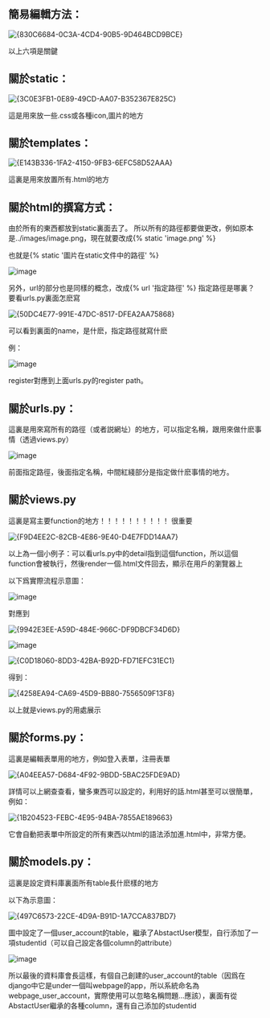 簡易編輯方法：
--------------------------------------------------------------------------------------------------------------------------
![{830C6684-0C3A-4CD4-90B5-9D464BCD9BCE}](https://github.com/user-attachments/assets/858c9614-758f-4b9f-a116-3326e806f4ac)

以上六項是關鍵

關於static：
--------------------------------------------------------------------------------------------------------------------------
![{3C0E3FB1-0E89-49CD-AA07-B352367E825C}](https://github.com/user-attachments/assets/d9ff3960-8e06-4a18-8a96-3fc8644a694e)

這是用來放一些.css或各種icon,圖片的地方

關於templates：
--------------------------------------------------------------------------------------------------------------------------
![{E143B336-1FA2-4150-9FB3-6EFC58D52AAA}](https://github.com/user-attachments/assets/ed00b591-3a9b-4c49-8a9a-39a2ba99eca5)

這裏是用來放置所有.html的地方

關於html的撰寫方式：
--------------------------------------------------------------------------------------------------------------------------
由於所有的東西都放到static裏面去了。
所以所有的路徑都要做更改，例如原本是../images/image.png，現在就要改成{% static 'image.png' %}

也就是{% static '圖片在static文件中的路徑' %}

![image](https://github.com/user-attachments/assets/4f5392b4-4147-4743-b466-3cc5d73edbd7)

另外，url的部分也是同樣的概念，改成{% url '指定路徑' %}
指定路徑是哪裏？
要看urls.py裏面怎麽寫

![{50DC4E77-991E-47DC-8517-DFEA2AA75868}](https://github.com/user-attachments/assets/d9a31150-bbe5-4248-819f-690f26a26570)

可以看到裏面的name，是什麽，指定路徑就寫什麽

例：

![image](https://github.com/user-attachments/assets/51cc24a0-ea83-4f6c-b86c-e11677720c54)

register對應到上面urls.py的register path。


關於urls.py：
--------------------------------------------------------------------------------------------------------------------------
這裏是用來寫所有的路徑（或者説網址）的地方，可以指定名稱，跟用來做什麽事情（透過views.py）

![image](https://github.com/user-attachments/assets/7dd34430-d762-4aca-bd41-2c9c1e8efbc2)

前面指定路徑，後面指定名稱，中間紅綫部分是指定做什麽事情的地方。

關於views.py
--------------------------------------------------------------------------------------------------------------------------
這裏是寫主要function的地方！！！！！！！！！！
很重要

![{F9D4EE2C-82CB-4E86-9E40-D4E7FDD14AA7}](https://github.com/user-attachments/assets/2caf329b-706f-484d-b1df-f79ead0e7ee3)

以上為一個小例子：可以看urls.py中的detail指到這個function，所以這個function會被執行，然後render一個.html文件回去，顯示在用戶的瀏覽器上

以下爲實際流程示意圖：


![image](https://github.com/user-attachments/assets/ddeff031-41d2-47dc-806f-50250c7571a6)

對應到

![{9942E3EE-A59D-484E-966C-DF9DBCF34D6D}](https://github.com/user-attachments/assets/c524e785-5f80-4149-b902-04d5e07e0255)

![image](https://github.com/user-attachments/assets/7170ef0c-dea5-47c2-89f4-fc7ffdd121b2)

![{C0D18060-8DD3-42BA-B92D-FD71EFC31EC1}](https://github.com/user-attachments/assets/03a47595-421a-4682-a28b-f7b0d1470426)

得到：

![{4258EA94-CA69-45D9-BB80-7556509F13F8}](https://github.com/user-attachments/assets/57dce0da-73f9-43ab-9836-1e7c12c859b0)

以上就是views.py的用處展示


關於forms.py：
--------------------------------------------------------------------------------------------------------------------------
這裏是編輯表單用的地方，例如登入表單，注冊表單

![{A04EEA57-D684-4F92-9BDD-5BAC25FDE9AD}](https://github.com/user-attachments/assets/9da0e5ef-2328-4b33-a3e9-ee2b4c531193)

詳情可以上網查查看，蠻多東西可以設定的，利用好的話.html甚至可以很簡單，例如：

![{1B204523-FEBC-4E95-94BA-7855AE189663}](https://github.com/user-attachments/assets/baba201d-0524-4564-9476-cda56400a996)

它會自動把表單中所設定的所有東西以html的語法添加進.html中，非常方便。

關於models.py：
--------------------------------------------------------------------------------------------------------------------------
這裏是設定資料庫裏面所有table長什麽樣的地方

以下為示意圖：

![{497C6573-22CE-4D9A-B91D-1A7CCA837BD7}](https://github.com/user-attachments/assets/dc4e5956-b073-41f9-bc95-ad6f7eea64dc)

圖中設定了一個user_account的table，繼承了AbstactUser模型，自行添加了一項studentid（可以自己設定各個column的attribute）

![image](https://github.com/user-attachments/assets/b36e4789-6838-448a-b3fa-cadee28b9e92)

所以最後的資料庫會長這樣，有個自己創建的user_account的table（因爲在django中它是under一個叫webpage的app，所以系統命名為webpage_user_account，實際使用可以忽略名稱問題...應該），裏面有從AbstactUser繼承的各種column，還有自己添加的studentid






